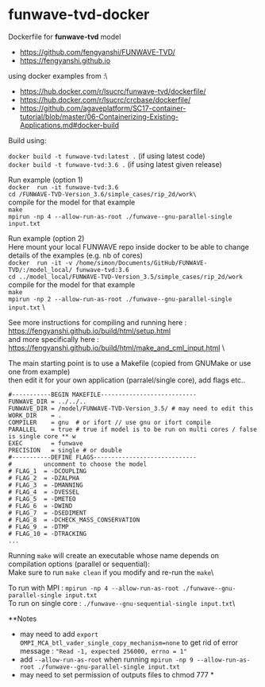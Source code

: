 # funwave-tvd-docker
Dockerfile for **funwave-tvd** model 
- https://github.com/fengyanshi/FUNWAVE-TVD/
- https://fengyanshi.github.io 

using docker examples from :\
- https://hub.docker.com/r/lsucrc/funwave-tvd/dockerfile/
- https://hub.docker.com/r/lsucrc/crcbase/dockerfile/
- https://github.com/agaveplatform/SC17-container-tutorial/blob/master/06-Containerizing-Existing-Applications.md#docker-build

Build using:

`docker build -t funwave-tvd:latest .`  (if using latest code) \
`docker build -t funwave-tvd:3.6 .`   (if using latest given release)

Run example (option 1) \
`docker  run -it funwave-tvd:3.6` \
`cd /FUNWAVE-TVD-Version_3.6/simple_cases/rip_2d/work\` \
compile for the model for that example \
`make` \
`mpirun -np 4 --allow-run-as-root ./funwave--gnu-parallel-single input.txt`

Run example (option 2)\
Here mount your local FUNWAVE repo inside docker to be able to change details of the examples (e.g. nb of cores)\
`docker  run -it -v /home/simon/Documents/GitHub/FUNWAVE-TVD/:/model_local/ funwave-tvd:3.6` \
`cd ../model_local/FUNWAVE-TVD-Version_3.5/simple_cases/rip_2d/work`\
compile for the model for that example\
`make` \
`mpirun -np 2 --allow-run-as-root ./funwave--gnu-parallel-single input.txt` \

See more instructions for compiling and running here : \
https://fengyanshi.github.io/build/html/setup.html \
and more specifically here : \
https://fengyanshi.github.io/build/html/make_and_cml_input.html \

The main starting point is to use a Makefile (copied from GNUMake or use one from example)\
then edit it for your own application (parralel/single core), add flags etc..

```
#-----------BEGIN MAKEFILE---------------------------
FUNWAVE_DIR = ../../..
FUNWAVE_DIR = /model/FUNWAVE-TVD-Version_3.5/ # may need to edit this 
WORK_DIR    = .
COMPILER    = gnu  # or ifort // use gnu or ifort compile
PARALLEL    = true # true if model is to be run on multi cores / false is single core ** w
EXEC        = funwave 
PRECISION   = single # or double
#-----------DEFINE FLAGS-----------------------------
#         uncomment to choose the model
# FLAG_1  = -DCOUPLING
# FLAG_2  = -DZALPHA
# FLAG_3  = -DMANNING
# FLAG_4  = -DVESSEL
# FLAG_5  = -DMETEO
# FLAG_6  = -DWIND
# FLAG_7  = -DSEDIMENT
# FLAG_8  = -DCHECK_MASS_CONSERVATION
# FLAG_9  = -DTMP
# FLAG_10 = -DTRACKING
...
```

Running `make` will create an executable whose name depends on compilation options (parallel or sequential):\
Make sure to run `make clean` if you modify and re-run the `make`\

To run with MPI 		: `mpirun -np 4 --allow-run-as-root ./funwave--gnu-parallel-single input.txt `\
To run on single core 	: `./funwave--gnu-sequential-single input.txt`\

**Notes

- may need to add `export OMPI_MCA_btl_vader_single_copy_mechanism=none` to get rid of error message : `"Read -1, expected 256000, errno = 1"`
- add `--allow-run-as-root` when running `mpirun -np 9 --allow-run-as-root ./funwave--gnu-parallel-single input.txt`
- may need to set permission of outputs files to chmod 777 *



